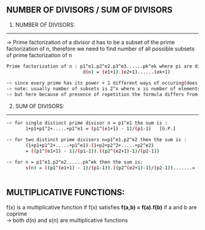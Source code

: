 NUMBER OF DIVISORS / SUM OF DIVISORS
--

1. NUMBER OF DIVISORS:
---
-> Prime factorization of a divisor d has to be a subset of the prime factorization of n, therefore we need to find number of all possible subsets of prime factorization of n
```sh
Prime factorization of n : p1^e1.p2^e2.p3^e3......pk^ek where pi are distinct prime numbers, then number of divisors is:
                            d(n) = (e1+1).(e2+1)......(ek+1)
                            
-> since every prime has its power + 1 different ways of occuring(does not occur, 1 time, 2 time, ... , power time)
-> note: usually number of subsets is 2^x where x is number of elements in the subset
-> but here because of presence of repetition the formula differs from the general formula
```

2. SUM OF DIVISORS:
---
```sh
-> for single distinct prime divisor n = p1^e1 the sum is :
       1+p1+p1^2+.....+p1^e1 = (p1^(e1+1) - 1)/(p1-1)   [G.P.]

-> for two distinct prime divisors n=p1^e1.p2^e2 then the sum is :
       (1+p1+p1^2+.....+p1^e1).(1+p2+p2^2+.....+p2^e2)
       = ((p1^(e1+1) - 1)/(p1-1)).((p2^(e2+1)-1)/(p2-1))
       
-> for n = p1^e1.p2^e2......pk^ek then the sum is:
       s(n) = ((p1^(e1+1) - 1)/(p1-1)).((p2^(e2+1)-1)/(p2-1)).......= ((pk^(ek+1) - 1)/(pk-1))
       
  ```
  
  MULTIPLICATIVE FUNCTIONS:
  ---
  f(x) is a multiplicative function if f(x) satisfies **f(a,b) = f(a).f(b)** if a and b are coprime\
  -> both d(n) and s(n) are multiplicative functions
  
